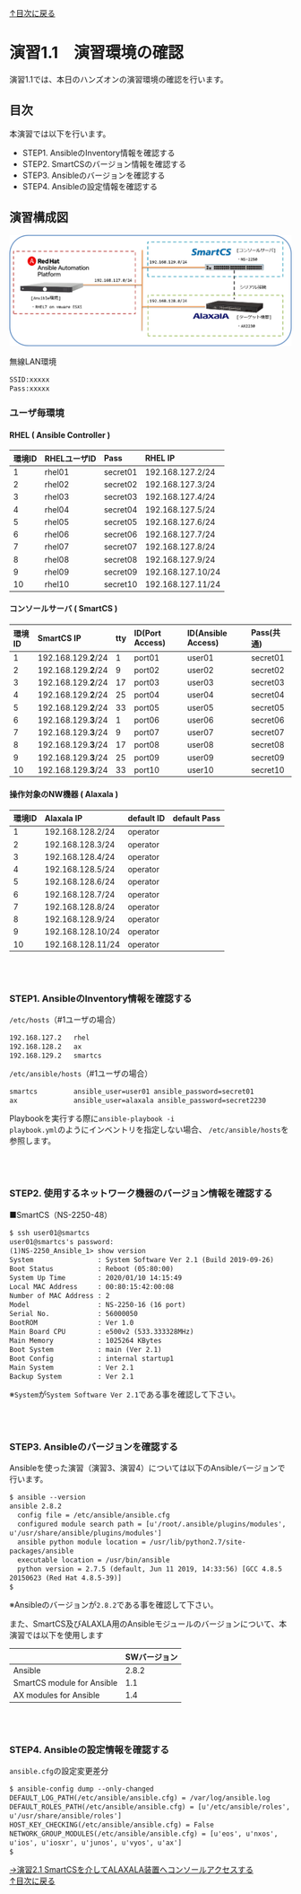 [↑目次に戻る](/README.md)
<br>
# 演習1.1　演習環境の確認
演習1.1では、本日のハンズオンの演習環境の確認を行います。
<br>

## 目次
本演習では以下を行います。
- STEP1. AnsibleのInventory情報を確認する
- STEP2. SmartCSのバージョン情報を確認する
- STEP3. Ansibleのバージョンを確認する
- STEP4. Ansibleの設定情報を確認する

## 演習構成図
![practice_environment_1-1.png](./contents/image/practice_environment_1-1.png)

無線LAN環境
```
SSID:xxxxx
Pass:xxxxx
```

### ユーザ毎環境

#### RHEL ( Ansible Controller ) 
| 環境ID | RHELユーザID | Pass | RHEL IP | 
|:---|:---|:---|:---|
| 1  |rhel01 | secret01 |192.168.127.2/24 |
| 2  |rhel02 | secret02 |192.168.127.3/24 |
| 3  |rhel03 | secret03 |192.168.127.4/24 |
| 4  |rhel04 | secret04 |192.168.127.5/24 |
| 5  |rhel05 | secret05 |192.168.127.6/24 |
| 6  |rhel06 | secret06 |192.168.127.7/24 |
| 7  |rhel07 | secret07 |192.168.127.8/24 |
| 8  |rhel08 | secret08 |192.168.127.9/24 |
| 9  |rhel09 | secret09 |192.168.127.10/24 |
| 10 |rhel10 | secret10 |192.168.127.11/24 |

#### コンソールサーバ ( SmartCS )

| 環境ID | SmartCS IP | tty | ID(Port Access) | ID(Ansible Access) | Pass(共通) |
|:---|:---|:---|:---|:---|:---|
| 1  |192.168.129.**2**/24 | 1  | port01 | user01 | secret01 |
| 2  |192.168.129.**2**/24 | 9  | port02 | user02 | secret02 |
| 3  |192.168.129.**2**/24 | 17 | port03 | user03 | secret03 |
| 4  |192.168.129.**2**/24 | 25 | port04 | user04 | secret04 |
| 5  |192.168.129.**2**/24 | 33 | port05 | user05 | secret05 |
| 6  |192.168.129.**3**/24 | 1  | port06 | user06 | secret06 |
| 7  |192.168.129.**3**/24 | 9  | port07 | user07 | secret07 |
| 8  |192.168.129.**3**/24 | 17 | port08 | user08 | secret08 |
| 9  |192.168.129.**3**/24 | 25 | port09 | user09 | secret09 |
| 10 |192.168.129.**3**/24 | 33 | port10 | user10 | secret10 |

#### 操作対象のNW機器 ( Alaxala )

| 環境ID | Alaxala IP | default ID | default Pass | 
|:---|:---|:---|:---|
|1  | 192.168.128.2/24 | operator | |
|2  | 192.168.128.3/24 | operator | |
|3  | 192.168.128.4/24 | operator | |
|4  | 192.168.128.5/24 | operator | |
|5  | 192.168.128.6/24 | operator | |
|6  | 192.168.128.7/24 | operator | |
|7  | 192.168.128.8/24 | operator | |
|8  | 192.168.128.9/24 | operator | |
|9  | 192.168.128.10/24 | operator | |
|10 | 192.168.128.11/24 | operator | |


<br>
<br>

### STEP1. AnsibleのInventory情報を確認する

<code>/etc/hosts</code>（#1ユーザの場合）
```
192.168.127.2   rhel
192.168.128.2   ax
192.168.129.2   smartcs
```


<code>/etc/ansible/hosts</code>（#1ユーザの場合）
```
smartcs         ansible_user=user01 ansible_password=secret01
ax              ansible_user=alaxala ansible_password=secret2230
```
Playbookを実行する際に<code>ansible-playbook -i <inventory> playbook.yml</code>のようにインベントリを指定しない場合、
<code>/etc/ansible/hosts</code>を参照します。
 

<br>
<br>

### STEP2. 使用するネットワーク機器のバージョン情報を確認する

■SmartCS（NS-2250-48）
```
$ ssh user01@smartcs
user01@smartcs's password: 
(1)NS-2250_Ansible_1> show version
System                : System Software Ver 2.1 (Build 2019-09-26)
Boot Status           : Reboot (05:80:00)
System Up Time        : 2020/01/10 14:15:49
Local MAC Address     : 00:80:15:42:00:08
Number of MAC Address : 2
Model                 : NS-2250-16 (16 port)
Serial No.            : 56000050
BootROM               : Ver 1.0
Main Board CPU        : e500v2 (533.333328MHz)
Main Memory           : 1025264 KBytes
Boot System           : main (Ver 2.1)
Boot Config           : internal startup1
Main System           : Ver 2.1
Backup System         : Ver 2.1
```
※`System`が`System Software Ver 2.1`である事を確認して下さい。

<br>
<br>

### STEP3. Ansibleのバージョンを確認する

Ansibleを使った演習（演習3、演習4）については以下のAnsibleバージョンで行います。
```
$ ansible --version
ansible 2.8.2
  config file = /etc/ansible/ansible.cfg
  configured module search path = [u'/root/.ansible/plugins/modules', u'/usr/share/ansible/plugins/modules']
  ansible python module location = /usr/lib/python2.7/site-packages/ansible
  executable location = /usr/bin/ansible
  python version = 2.7.5 (default, Jun 11 2019, 14:33:56) [GCC 4.8.5 20150623 (Red Hat 4.8.5-39)]
$ 
```
※Ansibleのバージョンが`2.8.2`である事を確認して下さい。

また、SmartCS及びALAXLA用のAnsibleモジュールのバージョンについて、本演習では以下を使用します

| |SWバージョン |
|:---|:---|
|Ansible |2.8.2 |
|SmartCS module for Ansible |1.1 |
|AX modules for Ansible |1.4 |

<br>
<br>


### STEP4. Ansibleの設定情報を確認する

<code>ansible.cfg</code>の設定変更差分
```
$ ansible-config dump --only-changed
DEFAULT_LOG_PATH(/etc/ansible/ansible.cfg) = /var/log/ansible.log
DEFAULT_ROLES_PATH(/etc/ansible/ansible.cfg) = [u'/etc/ansible/roles', u'/usr/share/ansible/roles']
HOST_KEY_CHECKING(/etc/ansible/ansible.cfg) = False
NETWORK_GROUP_MODULES(/etc/ansible/ansible.cfg) = [u'eos', u'nxos', u'ios', u'iosxr', u'junos', u'vyos', u'ax']
$ 
``` 



[→演習2.1 SmartCSを介してALAXALA装置へコンソールアクセスする](/2.1-serial_connection_to_alaxala_via_smartcs.md)  
[↑目次に戻る](/README.md)

